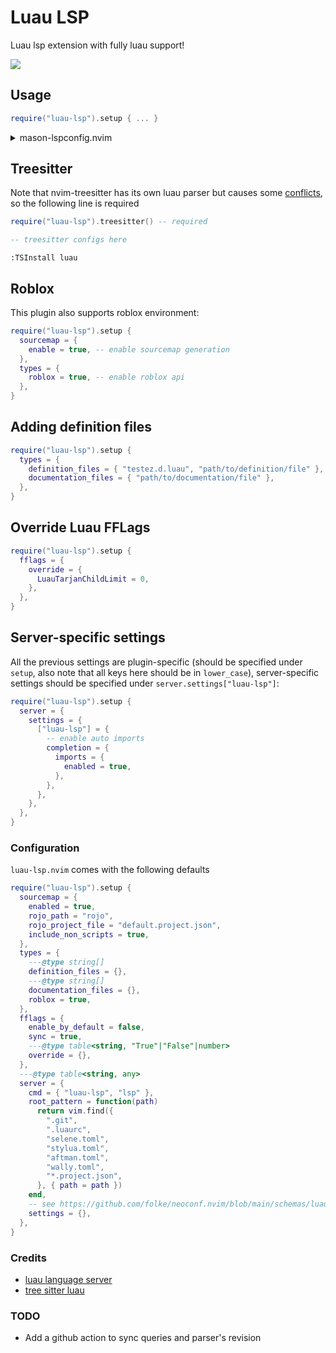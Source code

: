 # Luau LSP
Luau lsp extension with fully luau support!

![](https://i.gyazo.com/c91af237f64ca4c81f4732334050dd0e.gif)

## Usage
```lua
require("luau-lsp").setup { ... }
```
<details>
<summary>mason-lspconfig.nvim</summary>

```lua
require("mason-lspconfig").setup_handlers {
  luau_lsp = function()
    require("luau-lsp").setup {
      server = { -- options passed to `require("lspconfig").luau_lsp.setup`
        filetypes = { "lua", "luau" }, -- default is { "luau" }
        settings = {
          ["luau-lsp"] = {
            ...,
          },
        },
      },
    }
  end,
}
```
</details>

## Treesitter
Note that nvim-treesitter has its own luau parser but causes some [conflicts](https://github.com/polychromatist/tree-sitter-luau#note-on-the-neovim-case), so the following line is required
```lua
require("luau-lsp").treesitter() -- required

-- treesitter configs here
```
`:TSInstall luau`

## Roblox
This plugin also supports roblox environment:
```lua
require("luau-lsp").setup {
  sourcemap = {
    enable = true, -- enable sourcemap generation
  },
  types = {
    roblox = true, -- enable roblox api
  },
}
```

## Adding definition files
```lua
require("luau-lsp").setup {
  types = {
    definition_files = { "testez.d.luau", "path/to/definition/file" },
    documentation_files = { "path/to/documentation/file" },
  },
}
```

## Override Luau FFLags
```lua
require("luau-lsp").setup {
  fflags = {
    override = {
      LuauTarjanChildLimit = 0,
    },
  },
}
```

## Server-specific settings
All the previous settings are plugin-specific (should be specified under `setup`, also note that all keys here should be in `lower_case`), server-specific settings should be specified under `server.settings["luau-lsp"]`:
```lua
require("luau-lsp").setup {
  server = {
    settings = {
      ["luau-lsp"] = {
        -- enable auto imports
        completion = {
          imports = {
            enabled = true,
          },
        },
      },
    },
  },
}
```

### Configuration
`luau-lsp.nvim` comes with the following defaults
```lua
require("luau-lsp").setup {
  sourcemap = {
    enabled = true,
    rojo_path = "rojo",
    rojo_project_file = "default.project.json",
    include_non_scripts = true,
  },
  types = {
    ---@type string[]
    definition_files = {},
    ---@type string[]
    documentation_files = {},
    roblox = true,
  },
  fflags = {
    enable_by_default = false,
    sync = true,
    ---@type table<string, "True"|"False"|number>
    override = {},
  },
  ---@type table<string, any>
  server = {
    cmd = { "luau-lsp", "lsp" },
    root_pattern = function(path)
      return vim.find({
        ".git",
        ".luaurc",
        "selene.toml",
        "stylua.toml",
        "aftman.toml",
        "wally.toml",
        "*.project.json",
      }, { path = path })
    end,
    -- see https://github.com/folke/neoconf.nvim/blob/main/schemas/luau_lsp.json
    settings = {},
  },
}
```

### Credits
* [luau language server](https://github.com/JohnnyMorganz/luau-lsp/)
* [tree sitter luau](https://github.com/polychromatist/tree-sitter-luau)

### TODO
* Add a github action to sync queries and parser's revision
